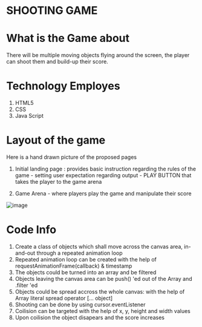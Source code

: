 # SHOOTING GAME

# What is the Game about

There will be multiple moving objects flying around the screen, the player can shoot them and build-up their score.

# Technology Employes

1. HTML5
2. CSS
3. Java Script

# Layout of the game
Here is a hand drawn picture of the proposed pages

1. Initial landing page :  provides basic instruction regarding the rules of the game - setting user expectation regarding output - PLAY BUTTON that takes the player to the game arena

2. Game Arena - where players play the game and manipulate their score

![image](https://user-images.githubusercontent.com/119079394/209360150-48915a67-3cfb-493f-8f35-fe4a9156d98a.png)


# Code Info
1. Create a class of objects which shall move across the canvas area, in-and-out through a repeated animation loop
2. Repeated animation loop can be created with the help of requestAnimationFrame(callback) & timestamp
3. The objects could be turned into an array and be filtered
4. Objects leaving the canvas area can be push() 'ed out of the Array and .filter 'ed
5. Objects could be spread accross the whole canvas: with the help of Array literal spread operator [... object]
6. Shooting can be done by using cursor.eventListener 
7. Coilision can be targeted with the help of x, y, height and width values
8. Upon coilision the object disapears and the score increases
